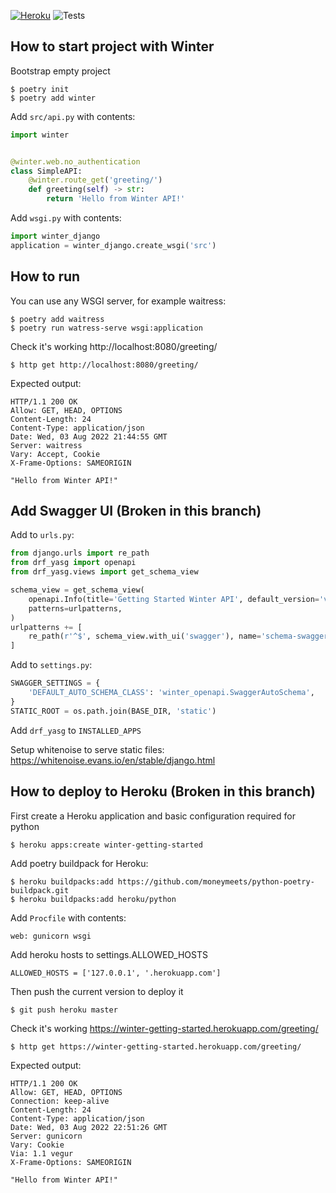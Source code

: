 [![Heroku](https://pyheroku-badge.herokuapp.com/?app=winter-getting-started)](https://winter-getting-started.herokuapp.com/)
![Tests](https://github.com/WinterFramework/winter-getting-started/actions/workflows/test.yml/badge.svg?event=push)

How to start project with Winter
--------------------------------
Bootstrap empty project
```shell
$ poetry init
$ poetry add winter
```

Add `src/api.py` with contents:
```python
import winter


@winter.web.no_authentication
class SimpleAPI:
    @winter.route_get('greeting/')
    def greeting(self) -> str:
        return 'Hello from Winter API!'
```

Add `wsgi.py` with contents:
```python
import winter_django
application = winter_django.create_wsgi('src')
```

How to run
----------

You can use any WSGI server, for example waitress:
```shell
$ poetry add waitress
$ poetry run watress-serve wsgi:application
```

Check it's working http://localhost:8080/greeting/

```shell
$ http get http://localhost:8080/greeting/
```

Expected output:
```
HTTP/1.1 200 OK
Allow: GET, HEAD, OPTIONS
Content-Length: 24
Content-Type: application/json
Date: Wed, 03 Aug 2022 21:44:55 GMT
Server: waitress
Vary: Accept, Cookie
X-Frame-Options: SAMEORIGIN

"Hello from Winter API!"
```

Add Swagger UI (Broken in this branch)
--------------

Add to `urls.py`:
```python
from django.urls import re_path
from drf_yasg import openapi
from drf_yasg.views import get_schema_view

schema_view = get_schema_view(
    openapi.Info(title='Getting Started Winter API', default_version='v1'),
    patterns=urlpatterns,
)
urlpatterns += [
    re_path(r'^$', schema_view.with_ui('swagger'), name='schema-swagger-ui'),
]
```

Add to `settings.py`:
```python
SWAGGER_SETTINGS = {
    'DEFAULT_AUTO_SCHEMA_CLASS': 'winter_openapi.SwaggerAutoSchema',
}
STATIC_ROOT = os.path.join(BASE_DIR, 'static')
```

Add `drf_yasg` to `INSTALLED_APPS`

Setup whitenoise to serve static files: https://whitenoise.evans.io/en/stable/django.html

How to deploy to Heroku (Broken in this branch)
-----------------------
First create a Heroku application and basic configuration required for python

```shell
$ heroku apps:create winter-getting-started
```

Add poetry buildpack for Heroku:
```shell
$ heroku buildpacks:add https://github.com/moneymeets/python-poetry-buildpack.git
$ heroku buildpacks:add heroku/python
```

Add `Procfile` with contents:
```
web: gunicorn wsgi
```

Add heroku hosts to settings.ALLOWED_HOSTS
```
ALLOWED_HOSTS = ['127.0.0.1', '.herokuapp.com']
```

Then push the current version to deploy it

```shell
$ git push heroku master
```

Check it's working https://winter-getting-started.herokuapp.com/greeting/
```shell
$ http get https://winter-getting-started.herokuapp.com/greeting/
```

Expected output:
```
HTTP/1.1 200 OK 
Allow: GET, HEAD, OPTIONS
Connection: keep-alive
Content-Length: 24
Content-Type: application/json
Date: Wed, 03 Aug 2022 22:51:26 GMT
Server: gunicorn
Vary: Cookie
Via: 1.1 vegur
X-Frame-Options: SAMEORIGIN

"Hello from Winter API!"
```
